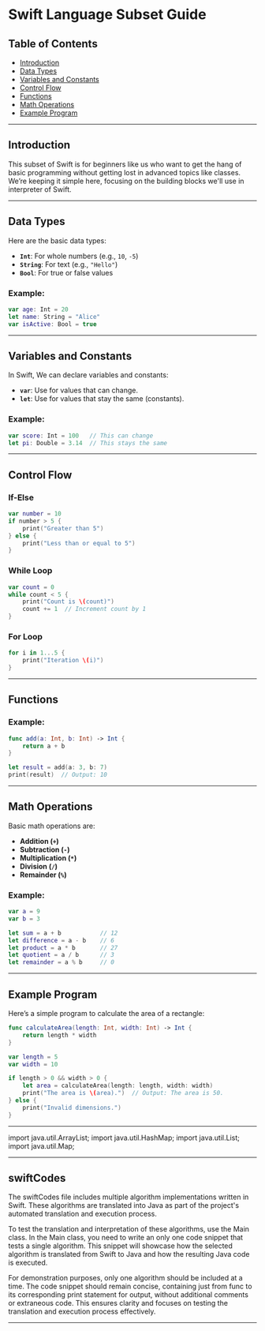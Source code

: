 # Swift Language Subset Guide
  


## Table of Contents

- [Introduction](#introduction)
- [Data Types](#data-types)
- [Variables and Constants](#variables-and-constants)
- [Control Flow](#control-flow)
- [Functions](#functions)
- [Math Operations](#math-operations)
- [Example Program](#example-program)

---

## Introduction

This subset of Swift is for beginners like us who want to get the hang of basic programming without getting lost in advanced topics like classes. We’re keeping it simple here, focusing on the building blocks we'll use in interpreter of Swift.

---

## Data Types

Here are the basic data types:

- **`Int`**: For whole numbers (e.g., `10`, `-5`)
- **`String`**: For text (e.g., `"Hello"`)
- **`Bool`**: For true or false values

### Example:

```swift
var age: Int = 20
let name: String = "Alice"
var isActive: Bool = true
```

---

## Variables and Constants

In Swift, We can declare variables and constants:

- **`var`**: Use for values that can change.
- **`let`**: Use for values that stay the same (constants).

### Example:

```swift
var score: Int = 100   // This can change
let pi: Double = 3.14  // This stays the same
```

---

## Control Flow
### If-Else

```swift
var number = 10
if number > 5 {
    print("Greater than 5")
} else {
    print("Less than or equal to 5")
}
```

### While Loop

```swift
var count = 0
while count < 5 {
    print("Count is \(count)")
    count += 1  // Increment count by 1
}
```

### For Loop

```swift
for i in 1...5 {
    print("Iteration \(i)")
}
```

---

## Functions

### Example:

```swift
func add(a: Int, b: Int) -> Int {
    return a + b
}

let result = add(a: 3, b: 7)
print(result)  // Output: 10
```

---

## Math Operations

Basic math operations are:

- **Addition (`+`)**
- **Subtraction (`-`)**
- **Multiplication (`*`)**
- **Division (`/`)**
- **Remainder (`%`)**

### Example:

```swift
var a = 9
var b = 3

let sum = a + b           // 12
let difference = a - b    // 6
let product = a * b       // 27
let quotient = a / b      // 3
let remainder = a % b     // 0

```

---

## Example Program

Here’s a simple program to calculate the area of a rectangle:

```swift
func calculateArea(length: Int, width: Int) -> Int {
    return length * width
}

var length = 5
var width = 10

if length > 0 && width > 0 {
    let area = calculateArea(length: length, width: width)
    print("The area is \(area).")  // Output: The area is 50.
} else {
    print("Invalid dimensions.")
}
```

---


import java.util.ArrayList;
import java.util.HashMap;
import java.util.List;
import java.util.Map;


---


## swiftCodes

The swiftCodes file includes multiple algorithm implementations written in Swift. These algorithms are translated into Java as part of the project's automated translation and execution process.

To test the translation and interpretation of these algorithms, use the Main class. In the Main class, you need to write an only one code snippet that tests a single algorithm. This snippet will showcase how the selected algorithm is translated from Swift to Java and how the resulting Java code is executed.

For demonstration purposes, only one algorithm should be included at a time. The code snippet should remain concise, containing just from func to its corresponding print statement for output, without additional comments or extraneous code. This ensures clarity and focuses on testing the translation and execution process effectively.


---

